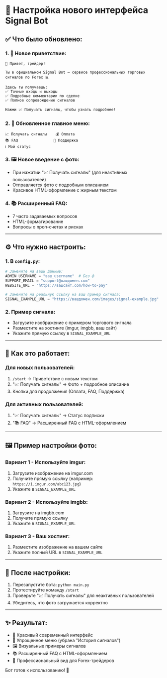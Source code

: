 # 🚀 Настройка нового интерфейса Signal Bot

## ✅ Что было обновлено:

### 1. 🎨 Новое приветствие:
```
👋 Привет, трейдер!

Ты в официальном Signal Bot — сервисе профессиональных торговых сигналов по Forex 📊

Здесь ты получаешь:
✅ Точные входы и выходы  
✅ Подробные комментарии по сделке  
✅ Полное сопровождение сигналов  

Нажми 📈 Получать сигналы, чтобы узнать подробнее!
```

### 2. 📱 Обновленное главное меню:
```
📈 Получать сигналы    💰 Оплата
📚 FAQ                🧾 Поддержка
ℹ️ Мой статус
```

### 3. 🖼️ Новое введение с фото:
- При нажатии "📈 Получать сигналы" (для неактивных пользователей)
- Отправляется фото с подробным описанием
- Красивое HTML-оформление с жирным текстом

### 4. 📚 Расширенный FAQ:
- 7 часто задаваемых вопросов
- HTML-форматирование
- Вопросы о проп-счетах и рисках

---

## ⚙️ Что нужно настроить:

### 1. В `config.py`:
```python
# Замените на ваши данные:
ADMIN_USERNAME = "ваш_username"  # Без @
SUPPORT_EMAIL = "support@вашдомен.com"
WEBSITE_URL = "https://вашсайт.com/how-to-pay"

# Замените на реальную ссылку на ваш пример сигнала:
SIGNAL_EXAMPLE_URL = "https://вашдомен.com/images/signal-example.jpg"
```

### 2. Пример сигнала:
- Загрузите изображение с примером торгового сигнала
- Разместите на хостинге (imgur, imgbb, ваш сайт)
- Укажите прямую ссылку в `SIGNAL_EXAMPLE_URL`

---

## 🎯 Как это работает:

### Для новых пользователей:
1. `/start` → Приветствие с новым текстом
2. "📈 Получать сигналы" → Фото + подробное описание
3. Кнопки для продолжения (Оплата, FAQ, Поддержка)

### Для активных пользователей:
1. "📈 Получать сигналы" → Статус подписки
2. "📚 FAQ" → Расширенный FAQ с HTML-оформлением

---

## 🖼️ Пример настройки фото:

### Вариант 1 - Используйте imgur:
1. Загрузите изображение на imgur.com
2. Получите прямую ссылку (например: `https://i.imgur.com/abc123.jpg`)
3. Укажите в `SIGNAL_EXAMPLE_URL`

### Вариант 2 - Используйте imgbb:
1. Загрузите на imgbb.com
2. Получите прямую ссылку
3. Укажите в `SIGNAL_EXAMPLE_URL`

### Вариант 3 - Ваш хостинг:
1. Разместите изображение на вашем сайте
2. Укажите полный URL в `SIGNAL_EXAMPLE_URL`

---

## 🚀 После настройки:

1. Перезапустите бота: `python main.py`
2. Протестируйте команду `/start`
3. Проверьте "📈 Получать сигналы" для неактивных пользователей
4. Убедитесь, что фото загружается корректно

---

## ✨ Результат:

- 🎨 Красивый современный интерфейс
- 📱 Упрощенное меню (убрана "История сигналов")
- 🖼️ Визуальные примеры сигналов
- 📚 Расширенный FAQ с HTML-оформлением
- 🚀 Профессиональный вид для Forex-трейдеров

Бот готов к использованию! 🎉
